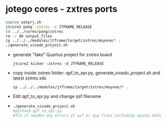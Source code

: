 # jotego cores - zxtres ports

```sh
source setprj.sh
jtcore2 pang -zxtres -d JTFRAME_RELEASE
cd ../../cores/pang/zxtres
rm -r db output_files
cp ../../../modules/jtframe/target/zxtres/moyone/* .
./generate_vivado_project.sh
```



- generate "fake" Quartus project for zxtres board

  ```
  jtcore2 kicker -zxtres -d JTFRAME_RELEASE
  ```

- copy inside zxtres folder: qpf_to_xpr.py, generate_vivado_project.sh and latest zxtres.xdc

  ```
  cp ../../../modules/jtframe/target/zxtres/moyone/* .
  ```

- Edit qpf_to_xpr.py and change qsf filename 

- ```sh
  ./generate_vivado_project.sh
  #python3 qpf_to_xpr.py
  #fix if needed any errors of qsf or qip files including spaces before file locatio
  ```

